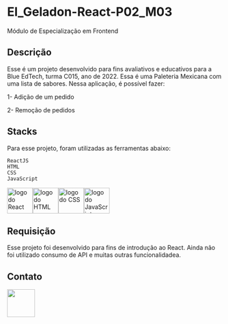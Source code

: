 # El_Geladon-React-P02_M03

Módulo de Especialização em Frontend

## Descrição
   
Esse é um projeto desenvolvido para fins avaliativos e educativos para a Blue EdTech, turma C015, ano de 2022.
Essa é uma Paleteria Mexicana com uma lista de sabores. Nessa aplicação, é possível fazer:

1- Adição de um pedido 

2- Remoção de pedidos

## Stacks
Para esse projeto, foram utilizadas as ferramentas abaixo:
   
    ReactJS
    HTML
    CSS
    JavaScript
 
 <div style="display: flex" width="5rem">
    <img width="60" height="60" src="" alt="logo do React">
    <img width="60" height="60" src="https://img.icons8.com/color/48/000000/html-5--v2.png" alt="logo do HTML"> 
    <img width="60" height="60" src="https://img.icons8.com/color/48/000000/css3.png" alt="logo do CSS"/>
    <img width="60" height="60" src="https://img.icons8.com/color/48/000000/javascript--v1.png" alt="logo do JavaScript"/>
</div>
        
## Requisição
Esse projeto foi desenvolvido para fins de introdução ao React. Ainda não foi utilizado consumo de API e muitas outras funcionalidadea.
   
## Contato
<a href="https://www.linkedin.com/in/bianca-aguiar-642811222/" target="_blank">
    <img width="65" height="65" src="https://pngimg.com/uploads/linkedIn/linkedIn_PNG38.png"/>
</a>
